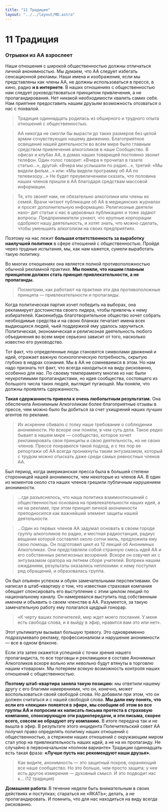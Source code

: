 ```yaml
---
title: "11 Традиция"
layout: "../../layout/MD.astro"
---
```


# 11 Традиция


### Отрывки из АА взрослеет

Наши отношения с широкой общественностью должны отличаться личной анонимностью. Мы думаем, что АА следует избегать сенсационной рекламы. Наши имена и изображения, если мы представлены как члены АА, не должны использоваться в прессе, в кино, радио **и в интернете**. В наших отношениях с общественностью нам следует руководствоваться принципом привлечения, а не пропагандирования. Нет никакой необходимости хвалить самих себя. Нам приятнее предоставить нашим друзьям возможность отозваться о нас с похвалой.

> Традиция одиннадцать родилась из обширного и трудного опыта отношений с общественностью.

> АА никогда не смогли бы вырасти до таких размеров без целой армии сочувствующих нашему движению. Благоприятное освещение нашей деятельности во всем мире было главным средством привлечения алкоголиков в наше Сообщество. В офисах и клубах АА, в домах наших товарищей постоянно звонит телефон. Один голос говорит: «Вчера я прочитал в газете статью...», другой: «Вчера мы услышали по радио...», третий: «Мы видели фильм...» или: «Мы видели программу об АА по телевизору...» Не будет преувеличением сказать, что половина наших членов пришли в АА благодаря средствам массовой информации.

> Те, кто звонят нам, не обязательно алкоголики или члены их семей. Врачи читают публикации об АА в медицинских журналах и просят дополнительную информацию. Религиозные деятели нахо- дят статьи о нас в церковных публикациях и тоже задают вопросы. Предприниматели узнают, что крупные корпорации одобряют нашу деятельность, и хотят знать, что можно сделать, чтобы уменьшить алкоголизм на своих предприятиях.

Поэтому на нас лежит **большая ответственность за выработку наилучшей политики** в сфере отношений с общественностью. Пройдя через трудные испытания, мы, как нам кажется, сумели выработать такую политику.

Во многих отношениях она является полной противоположностью обычной рекламной практике. **Мы поняли, что нашим главным принципом должен стать принцип привлекательности, а не пропаганды.**

> Посмотрим, как работают на практике эти два противоположные принципа — привлекательности и пропаганды.

Когда политическая партия хочет победить на выборах, она рекламирует достоинства своего лидера, чтобы привлечь к нему избирателей. Какоенибудь благотворительное общество хочет собрать необходимые
средства и на своих бланках печатает имена всех выдающихся людей, чьей поддержкой ему удалось заручиться. Политическая, экономическая и религиозная деятельность любого объединения во всем мире серьезно зависит от того, насколько известно его руководство.

Тот факт, что определенные люди становятся символами движений и идей, отражает важную психологическую потребность, скрытую глубоко в недрах сознания. Мы в АА не сомневаемся в этом. Но нам надо признать тот факт, что всегда находиться на виду рискованно, особенно для нас. По своему темпераменту многие из нас были неукротимыми пропагандистами, но идея сообщества, состоящего из большого числа таких людей, выглядит пугающей. Мы поняли, что должны проявлять сдержанность.

**Такая сдержанность привела к очень любопытным результатам.**
Она обеспечила Анонимным Алкоголикам более благоприятные отзывы в прессе, чем можно было бы добиться за счет ухищрений наших лучших агентов по рекламе.

> Их искренне сбивало с толку наше требование о соблюдении анонимности. Но вскоре они поняли, в чем суть дела. Такое редко бывает в нашем мире — сообщество, которое хочет рекламировать свои принципы и свою деятельность, но не своих членов. Прессе понравился такой подход, и с тех пор ее репортажи об АА всегда проникнуты таким энтузиазмом, который с трудом можно отыскать даже среди самых ревностных членов АА.

Был период, когда американская пресса была в большей степени сторонницей нашей анонимности, чем некоторые из членов АА. В один из моментов около ста наших членов грешили публичным нарушением анонимности. 

>...где разъяснялось, что наша политика взаимоотношений с общественностью основана на привлекательности наших идей, а не на рекламе, при этом принцип личной анонимности преподносился как важнейший элемент защиты нашей деятельности.

>...Один из первых членов АА задумал основать в своем городе группу алкоголиков по радио, и местная радиостанция, радиус вещания которой составлял около сотни миль, предложила ему свою помощь. Он подготовил цикл из 12 лекций об Анонимных Алкоголиках. Они представляли собой странную смесь идей АА и его собственных религиозных воззрений. Вскоре он озвучил их с энтузиазмом оратора на летнем сборе учителей. Вопреки нашим ожиданиям, результаты оказались неплохими: к нему поступил ряд обращений, и образовалась группа.

Он был опьянен успехом и обуян замечательными перспективами. Он написал в штаб-квартиру о том, что известная страховая компания обещает спонсировать его выступление с этим циклом лекций по национальному каналу. Он намеревался выступить под собственным именем и объявить о своем членстве в АА. Разумеется, за такую замечательную работу ему полагался щедрый гонорар.

> «К черту ваших попечителей, мир ждет моего послания. У меня есть свобода слова, и я выйду в эфир, нравится вам это или нет».

Этот ультиматум вызывал большую тревогу. Это одновременно подразумевало рекламу, профессионализм и нарушение анонимности — все в одном флаконе.

Если эта затея окажется успешной с точки зрения нашего пропагандиста, то все торговцы и рекламщики в составе Анонимных Алкоголиков вскоре вольно или невольно будут втянуты в торговлю нашим «товаром». Мы потеряем всякую возможность контроля наших отношений с общественностью.

**Поэтому штаб-квартира заняла такую позицию:** мы ответили нашему другу с его благими намерениями, что он, конечно, может воспользоваться своей свободой слова. Но добавили при этом, что он должен считаться и с нашей свободой слова. **Мы дали ему понять, что если его «лекции» появятся в эфире, мы сообщим об этом во все группы АА и попросим их написать письма протеста в страховую компанию, спонсирующую эти радиопередачи, и эти письма, скорее всего, совсем не обрадуют эту компанию.** В итоге передача так и не вышла в эфир. В результате этого инцидента Попечительский совет АА получил право определять политику наших отношений с общественностью, а стержнем наших отношений с окружающим миром стал упор на привлекательность наших идей, а не на их пропаганду. Не случайно в первоначальном «полном варианте» Традиции одиннадцать есть такая фраза: **«Лучше пусть нас рекомендуют наши друзья».**

> Как видите, анонимность — это защитный покров, охраняющий все наше сообщество. Но это больше, чем просто защита; у нее есть другое измерение — духовный смысл. И это подводит нас к... (12 традиция)

**Домашняя работа:** В течение недели быть внимательным в своих действиях и поступках; стараться не «ЯКАТЬ»; делать, а не пропагандировать. И помнить, что для нас находиться на виду всегда рискованно.